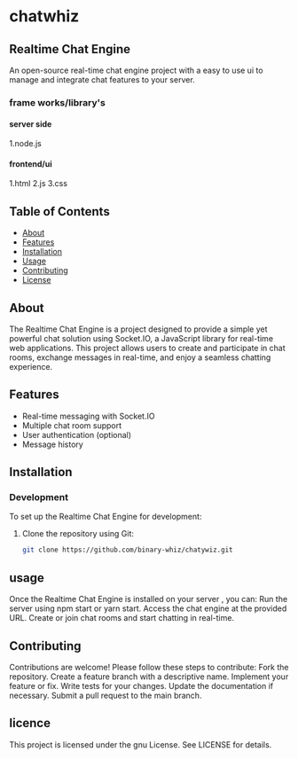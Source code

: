 # chatwhiz 

## Realtime Chat Engine
An open-source real-time chat engine project with a easy to use ui to manage and integrate chat features to your server.

### frame works/library's 
#### server side
 1.node.js
#### frontend/ui
 1.html
 2.js
 3.css
 
## Table of Contents
- [About](#about)
- [Features](#features)
- [Installation](#installation)
- [Usage](#usage)
- [Contributing](#contributing)
- [License](#license)

## About
The Realtime Chat Engine is a project designed to provide a simple yet powerful chat solution using Socket.IO, a JavaScript library for real-time web applications. This project allows users to create and participate in chat rooms, exchange messages in real-time, and enjoy a seamless chatting experience.

## Features
- Real-time messaging with Socket.IO
- Multiple chat room support
- User authentication (optional)
- Message history

## Installation
### Development
To set up the Realtime Chat Engine for development:

1. Clone the repository using Git:
   ```bash
   git clone https://github.com/binary-whiz/chatywiz.git

## usage
Once the Realtime Chat Engine is installed on your server , you can:
Run the server using npm start or yarn start.
Access the chat engine at the provided URL.
Create or join chat rooms and start chatting in real-time.

## Contributing
Contributions are welcome! Please follow these steps to contribute:
Fork the repository.
Create a feature branch with a descriptive name.
Implement your feature or fix.
Write tests for your changes.
Update the documentation if necessary.
Submit a pull request to the main branch.

## licence
This project is licensed under the gnu License. See LICENSE for details.
